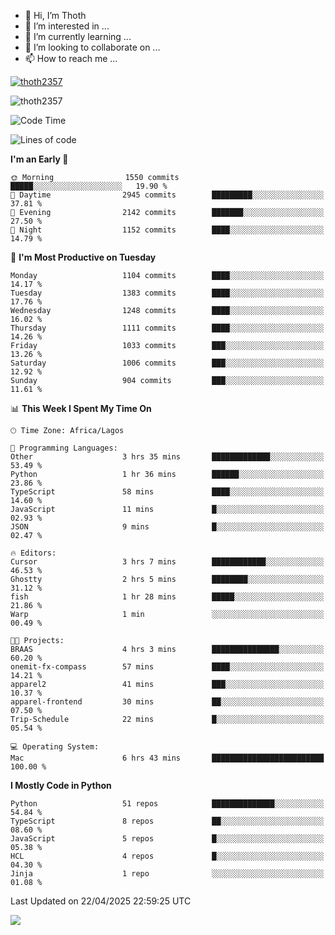 <!---
thoth2357/thoth2357 is a ✨ special ✨ repository because its `README.md` (this file) appears on your GitHub profile.
You can click the Preview link to take a look at your changes.
--->

- 👋 Hi, I’m Thoth
- 👀 I’m interested in ...
- 🌱 I’m currently learning ...
- 💞️ I’m looking to collaborate on ...
- 📫 How to reach me ...


<p align="left"> <a href="https://github.com/ryo-ma/github-profile-trophy"><img src="https://github-profile-trophy.vercel.app/?username=thoth2357&theme=gruvbox&no-bg=true&no-frame=false&title=MultiLanguage,Commits,Repositories,Stars,Followers,PullRequest,Reviews,Issues" alt="thoth2357" /></a> </p>

<p align="left"> <img src="https://komarev.com/ghpvc/?username=thoth2357&label=Profile%20views&color=0e75b6&style=flat" alt="thoth2357" /> </p>

<!--START_SECTION:waka-->
![Code Time](http://img.shields.io/badge/Code%20Time-3%2C380%20hrs%203%20mins-blue)

![Lines of code](https://img.shields.io/badge/From%20Hello%20World%20I%27ve%20Written-30.9%20million%20lines%20of%20code-blue)

**I'm an Early 🐤** 

```text
🌞 Morning                1550 commits        █████░░░░░░░░░░░░░░░░░░░░   19.90 % 
🌆 Daytime                2945 commits        █████████░░░░░░░░░░░░░░░░   37.81 % 
🌃 Evening                2142 commits        ███████░░░░░░░░░░░░░░░░░░   27.50 % 
🌙 Night                  1152 commits        ████░░░░░░░░░░░░░░░░░░░░░   14.79 % 
```
📅 **I'm Most Productive on Tuesday** 

```text
Monday                   1104 commits        ████░░░░░░░░░░░░░░░░░░░░░   14.17 % 
Tuesday                  1383 commits        ████░░░░░░░░░░░░░░░░░░░░░   17.76 % 
Wednesday                1248 commits        ████░░░░░░░░░░░░░░░░░░░░░   16.02 % 
Thursday                 1111 commits        ████░░░░░░░░░░░░░░░░░░░░░   14.26 % 
Friday                   1033 commits        ███░░░░░░░░░░░░░░░░░░░░░░   13.26 % 
Saturday                 1006 commits        ███░░░░░░░░░░░░░░░░░░░░░░   12.92 % 
Sunday                   904 commits         ███░░░░░░░░░░░░░░░░░░░░░░   11.61 % 
```


📊 **This Week I Spent My Time On** 

```text
🕑︎ Time Zone: Africa/Lagos

💬 Programming Languages: 
Other                    3 hrs 35 mins       █████████████░░░░░░░░░░░░   53.49 % 
Python                   1 hr 36 mins        ██████░░░░░░░░░░░░░░░░░░░   23.86 % 
TypeScript               58 mins             ████░░░░░░░░░░░░░░░░░░░░░   14.60 % 
JavaScript               11 mins             █░░░░░░░░░░░░░░░░░░░░░░░░   02.93 % 
JSON                     9 mins              █░░░░░░░░░░░░░░░░░░░░░░░░   02.47 % 

🔥 Editors: 
Cursor                   3 hrs 7 mins        ████████████░░░░░░░░░░░░░   46.53 % 
Ghostty                  2 hrs 5 mins        ████████░░░░░░░░░░░░░░░░░   31.12 % 
fish                     1 hr 28 mins        █████░░░░░░░░░░░░░░░░░░░░   21.86 % 
Warp                     1 min               ░░░░░░░░░░░░░░░░░░░░░░░░░   00.49 % 

🐱‍💻 Projects: 
BRAAS                    4 hrs 3 mins        ███████████████░░░░░░░░░░   60.20 % 
onemit-fx-compass        57 mins             ████░░░░░░░░░░░░░░░░░░░░░   14.21 % 
apparel2                 41 mins             ███░░░░░░░░░░░░░░░░░░░░░░   10.37 % 
apparel-frontend         30 mins             ██░░░░░░░░░░░░░░░░░░░░░░░   07.50 % 
Trip-Schedule            22 mins             █░░░░░░░░░░░░░░░░░░░░░░░░   05.54 % 

💻 Operating System: 
Mac                      6 hrs 43 mins       █████████████████████████   100.00 % 
```

**I Mostly Code in Python** 

```text
Python                   51 repos            ██████████████░░░░░░░░░░░   54.84 % 
TypeScript               8 repos             ██░░░░░░░░░░░░░░░░░░░░░░░   08.60 % 
JavaScript               5 repos             █░░░░░░░░░░░░░░░░░░░░░░░░   05.38 % 
HCL                      4 repos             █░░░░░░░░░░░░░░░░░░░░░░░░   04.30 % 
Jinja                    1 repo              ░░░░░░░░░░░░░░░░░░░░░░░░░   01.08 % 
```




 Last Updated on 22/04/2025 22:59:25 UTC
<!--END_SECTION:waka-->
<!--![](http://github-profile-summary-cards.vercel.app/api/cards/profile-details?username=thoth2357&theme=2077)

![](http://github-profile-summary-cards.vercel.app/api/cards/stats?username=thoth2357&theme=2077)![](http://github-profile-summary-cards.vercel.app/api/cards/productive-time?username=thoth2357&theme=2077&utcOffset=8) -->
<img src="https://t.bkit.co/w_6789c39040b80.gif" />
